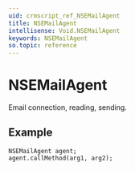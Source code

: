 ```yaml
---
uid: crmscript_ref_NSEMailAgent
title: NSEMailAgent
intellisense: Void.NSEMailAgent
keywords: NSEMailAgent
so.topic: reference
---
```


# NSEMailAgent

Email connection, reading, sending.

## Example

```crmscript
NSEMailAgent agent;
agent.callMethod(arg1, arg2);
```
